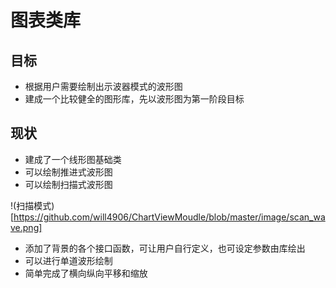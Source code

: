 # 图表类库
## 目标
* 根据用户需要绘制出示波器模式的波形图
* 建成一个比较健全的图形库，先以波形图为第一阶段目标

## 现状
* 建成了一个线形图基础类
* 可以绘制推进式波形图
* 可以绘制扫描式波形图

!(扫描模式)[https://github.com/will4906/ChartViewMoudle/blob/master/image/scan_wave.png]

* 添加了背景的各个接口函数，可让用户自行定义，也可设定参数由库绘出
* 可以进行单道波形绘制
* 简单完成了横向纵向平移和缩放